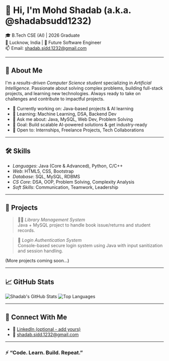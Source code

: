 # 👋 Hi, I'm Mohd Shadab (a.k.a. @shadabsudd1232)

🎓 B.Tech CSE (AI) | 2026 Graduate  
📍 Lucknow, India | 💼 Future Software Engineer  
📫 Email: shadab.sidd.1232@gmail.com

---

## 🚀 About Me

I'm a *results-driven Computer Science student* specializing in *Artificial Intelligence*. Passionate about solving complex problems, building full-stack projects, and learning new technologies. Always ready to take on challenges and contribute to impactful projects.

- 🔭 Currently working on: Java-based projects & AI learning
- 🌱 Learning: Machine Learning, DSA, Backend Dev
- 💬 Ask me about: Java, MySQL, Web Dev, Problem Solving
- 🧠 Goal: Build scalable AI-powered solutions & get industry-ready
- 🎯 Open to: Internships, Freelance Projects, Tech Collaborations

---

## 🛠 Skills

- *Languages*: Java (Core & Advanced), Python, C/C++
- *Web*: HTML5, CSS, Bootstrap
- *Database*: SQL, MySQL, RDBMS
- *CS Core*: DSA, OOP, Problem Solving, Complexity Analysis
- *Soft Skills*: Communication, Teamwork, Leadership

---

## 📂 Projects

> 👨‍💻 *Library Management System*  
> Java + MySQL project to handle book issue/returns and student records.

> 🔐 *Login Authentication System*  
> Console-based secure login system using Java with input sanitization and session handling.

(More projects coming soon...)

---

## 📈 GitHub Stats

![Shadab's GitHub Stats](https://github-readme-stats.vercel.app/api?username=shadabsudd1232&show_icons=true&theme=tokyonight)
![Top Languages](https://github-readme-stats.vercel.app/api/top-langs/?username=shadabsudd1232&layout=compact&theme=tokyonight)

---

## 🤝 Connect With Me

- 💼 [LinkedIn (optional - add yours)](https://linkedin.com/)
- 📧 [shadab.sidd.1232@gmail.com](mailto:shadab.sidd.1232@gmail.com)

---

### ⚡ “Code. Learn. Build. Repeat.”
